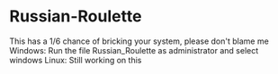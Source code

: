 # Russian-Roulette
This has a 1/6 chance of bricking your system, please don't blame me
Windows:
Run the file Russian_Roulette as administrator and select windows
Linux:
Still working on this
